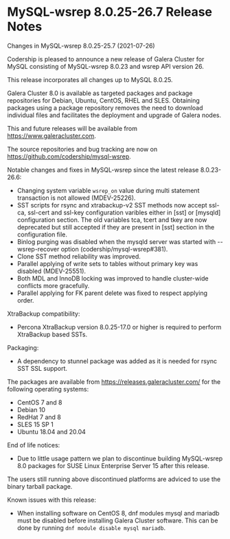 # MySQL-wsrep 8.0.25-26.7 Release Notes

Changes in MySQL-wsrep 8.0.25-25.7 (2021-07-26)

Codership is pleased to announce a new release of Galera Cluster for MySQL consisting of MySQL-wsrep 8.0.23 and wsrep API version 26.

This release incorporates all changes up to MySQL 8.0.25.

Galera Cluster 8.0 is available as targeted packages and package repositories for Debian, Ubuntu, CentOS, RHEL and SLES. Obtaining packages using a package repository removes the need to download individual files and facilitates the deployment and upgrade of Galera nodes.

This and future releases will be available from https://www.galeracluster.com.

The source repositories and bug tracking are now on https://github.com/codership/mysql-wsrep.

Notable changes and fixes in MySQL-wsrep since the latest release 8.0.23-26.6:

* Changing system variable `wsrep_on` value during multi statement transaction is not allowed (MDEV-25226).
* SST scripts for rsync and xtrabackup-v2 SST methods now accept ssl-ca, ssl-cert and ssl-key configuration varibles either in \[sst] or \[mysqld] configuration section. The old variables tca, tcert and tkey are now deprecated but still accepted if they are present in \[sst] section in the configuration file.
* Binlog purging was disabled when the mysqld server was started with --wsrep-recover option (codership/mysql-wsrep#381).
* Clone SST method reliability was improved.
* Parallel applying of write sets to tables without primary key was disabled (MDEV-25551).
* Both MDL and InnoDB locking was improved to handle cluster-wide conflicts more gracefully.
* Parallel applying for FK parent delete was fixed to respect applying order.

XtraBackup compatibility:

* Percona XtraBackup version 8.0.25-17.0 or higher is required to perform XtraBackup based SSTs.

Packaging:

* A dependency to stunnel package was added as it is needed for rsync SST SSL support.

The packages are available from https://releases.galeracluster.com/ for the following operating systems:

* CentOS 7 and 8
* Debian 10
* RedHat 7 and 8
* SLES 15 SP 1
* Ubuntu 18.04 and 20.04

End of life notices:

* Due to little usage pattern we plan to discontinue building MySQL-wsrep 8.0 packages for SUSE Linux Enterprise Server 15 after this release.

The users still running above discontinued platforms are adviced to use the binary tarball package.

Known issues with this release:

* When installing software on CentOS 8, dnf modules mysql and mariadb must be disabled before installing Galera Cluster software. This can be done by running `dnf module disable mysql mariadb`.
